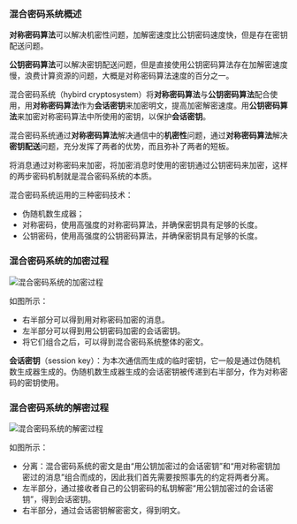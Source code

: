### 混合密码系统概述

**对称密码算法**可以解决机密性问题，加解密速度比公钥密码速度快，但是存在密钥配送问题。

**公钥密码算法**可以解决密钥配送问题，但是直接使用公钥密码算法存在加解密速度慢，浪费计算资源的问题，大概是对称密码算法速度的百分之一。

混合密码系统（hybird cryptosystem）将**对称密码算法**与**公钥密码算法**配合使用，用**对称密码算法**作为**会话密钥**来加密明文，提高加密解密速度。用**公钥密码算法**来加密对称密码算法中所使用的密钥，以保护**会话密钥**。

混合密码系统通过**对称密码算法**解决通信中的**机密性**问题，通过**对称密码算法**解决**密钥配送**问题，充分发挥了两者的优势，而且弥补了两者的短板。

将消息通过对称密码来加密，将加密消息时使用的密钥通过公钥密码来加密，这样的两步密码机制就是混合密码系统的本质。

混合密码系统运用的三种密码技术：
* 伪随机数生成器；
* 对称密码，使用高强度的对称密码算法，并确保密钥具有足够的长度。
* 公钥密码，使用高强度的公钥密码算法，并确保密钥具有足够的长度。

### 混合密码系统的加密过程

![混合密码系统的加密过程](https://upload-images.jianshu.io/upload_images/2648731-c3b0cab4de1d0020.png?imageMogr2/auto-orient/strip%7CimageView2/2/w/1240)

如图所示：
* 右半部分可以得到用对称密码加密的消息。
* 左半部分可以得到用公钥密码加密的会话密钥。
* 将它们组合之后，可以得到混合密码系统整体的密文。

**会话密钥**（session key）：为本次通信而生成的临时密钥，它一般是通过伪随机数生成器生成的。伪随机数生成器生成的会话密钥被传递到右半部分，作为对称密码的密钥使用。



### 混合密码系统的解密过程

![混合密码系统的解密过程](https://upload-images.jianshu.io/upload_images/2648731-0c4da61e01161da8.png?imageMogr2/auto-orient/strip%7CimageView2/2/w/1240)


如图所示：
* 分离：混合密码系统的密文是由“用公钥加密过的会话密钥”和“用对称密钥加密过的消息”组合而成的，因此我们首先需要按照事先的约定将两者分离。
* 左半部分，通过接收者自己的公钥密码的私钥解密“用公钥加密过的会话密钥”，得到会话密钥。
* 右半部分，通过会话密钥解密密文，得到明文。



